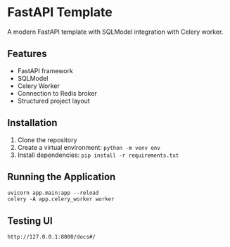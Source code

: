 # FastAPI Template

A modern FastAPI template with SQLModel integration with Celery worker.

## Features

- FastAPI framework
- SQLModel
- Celery Worker
- Connection to Redis broker
- Structured project layout

## Installation

1. Clone the repository
2. Create a virtual environment:   ```
   python -m venv env  ```
3. Install dependencies:   ```
   pip install -r requirements.txt   ```

## Running the Application

```
uvicorn app.main:app --reload
celery -A app.celery_worker worker
```

## Testing UI
```
http://127.0.0.1:8000/docs#/
```
